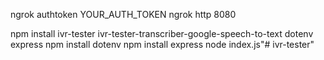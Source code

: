 ngrok authtoken YOUR_AUTH_TOKEN
ngrok http 8080

npm install ivr-tester ivr-tester-transcriber-google-speech-to-text dotenv express
npm install dotenv
npm install express
node index.js"# ivr-tester" 
